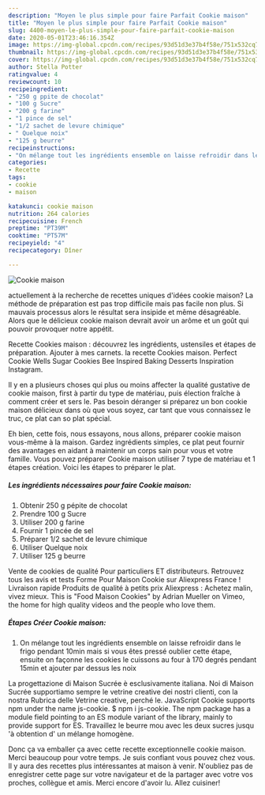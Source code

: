 ```yaml
---
description: "Moyen le plus simple pour faire Parfait Cookie maison"
title: "Moyen le plus simple pour faire Parfait Cookie maison"
slug: 4400-moyen-le-plus-simple-pour-faire-parfait-cookie-maison
date: 2020-05-01T23:46:16.354Z
image: https://img-global.cpcdn.com/recipes/93d51d3e37b4f58e/751x532cq70/cookie-maison-photo-principale-de-la-recette.jpg
thumbnail: https://img-global.cpcdn.com/recipes/93d51d3e37b4f58e/751x532cq70/cookie-maison-photo-principale-de-la-recette.jpg
cover: https://img-global.cpcdn.com/recipes/93d51d3e37b4f58e/751x532cq70/cookie-maison-photo-principale-de-la-recette.jpg
author: Stella Potter
ratingvalue: 4
reviewcount: 10
recipeingredient:
- "250 g ppite de chocolat"
- "100 g Sucre"
- "200 g farine"
- "1 pince de sel"
- "1/2 sachet de levure chimique"
- " Quelque noix"
- "125 g beurre"
recipeinstructions:
- "On mélange tout les ingrédients ensemble on laisse refroidir dans le frigo pendant 10min mais si vous êtes pressé oublier cette étape, ensuite on façonne les cookies le cuissons au four à 170 degrés pendant 15min et ajouter par dessus les noix"
categories:
- Recette
tags:
- cookie
- maison

katakunci: cookie maison 
nutrition: 264 calories
recipecuisine: French
preptime: "PT39M"
cooktime: "PT57M"
recipeyield: "4"
recipecategory: Dîner

---
```



![Cookie maison](https://img-global.cpcdn.com/recipes/93d51d3e37b4f58e/751x532cq70/cookie-maison-photo-principale-de-la-recette.jpg)

actuellement à la recherche de recettes uniques d'idées cookie maison? La méthode de préparation est pas trop difficile mais pas facile non plus. Si mauvais processus alors le résultat sera insipide et même désagréable. Alors que le délicieux cookie maison devrait avoir un arôme et un goût qui pouvoir provoquer notre appétit.

Recette Cookies maison : découvrez les ingrédients, ustensiles et étapes de préparation. Ajouter à mes carnets. la recette Cookies maison. Perfect Cookie Wells Sugar Cookies Bee Inspired Baking Desserts Inspiration Instagram.

Il y en a plusieurs choses qui plus ou moins affecter la qualité gustative de cookie maison, first à partir du type de matériau, puis élection fraîche à comment créer et sers le. Pas besoin déranger si préparez un bon cookie maison délicieux dans où que vous soyez, car tant que vous connaissez le truc, ce plat can so plat spécial.


Eh bien, cette fois, nous essayons, nous allons, préparer cookie maison vous-même à la maison. Gardez ingrédients simples, ce plat peut fournir des avantages en aidant à maintenir un corps sain pour vous et votre famille. Vous pouvez préparer Cookie maison utiliser 7 type de matériau et 1 étapes création. Voici les étapes to préparer le plat.

<!--inarticleads1-->

##### Les ingrédients nécessaires pour faire Cookie maison:

1. Obtenir 250 g pépite de chocolat
1. Prendre 100 g Sucre
1. Utiliser 200 g farine
1. Fournir 1 pincée de sel
1. Préparer 1/2 sachet de levure chimique
1. Utiliser  Quelque noix
1. Utiliser 125 g beurre


Vente de cookies de qualité Pour particuliers ET distributeurs. Retrouvez tous les avis et tests Forme Pour Maison Cookie sur Aliexpress France ! Livraison rapide Produits de qualité à petits prix Aliexpress : Achetez malin, vivez mieux. This is &#34;Food Maison Cookies&#34; by Adrian Mueller on Vimeo, the home for high quality videos and the people who love them. 

<!--inarticleads2-->

##### Étapes Créer Cookie maison:

1. On mélange tout les ingrédients ensemble on laisse refroidir dans le frigo pendant 10min mais si vous êtes pressé oublier cette étape, ensuite on façonne les cookies le cuissons au four à 170 degrés pendant 15min et ajouter par dessus les noix


La progettazione di Maison Sucrée è esclusivamente italiana. Noi di Maison Sucrée supportiamo sempre le vetrine creative dei nostri clienti, con la nostra Rubrica delle Vetrine creative, perché le. JavaScript Cookie supports npm under the name js-cookie. $ npm i js-cookie. The npm package has a module field pointing to an ES module variant of the library, mainly to provide support for ES. Travaillez le beurre mou avec les deux sucres jusqu &#39;à obtention d&#39; un mélange homogène. 


Donc ça va emballer ça avec cette recette exceptionnelle cookie maison. Merci beaucoup pour votre temps. Je suis confiant vous pouvez chez vous. Il y aura des recettes plus  intéressantes at maison à venir. N'oubliez pas de enregistrer cette page sur votre navigateur et de la partager avec votre vos proches, collègue et amis. Merci encore d'avoir lu. Allez cuisiner!

